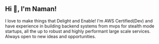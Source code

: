 <h2>Hi 👋, I'm Naman!</h2>
I love to make things that Delight and Enable!
I'm AWS Certified(Dev) and have experience in building backend systems from mvps for stealth mode startups, all the up to robust and highly performant large scale services. Always open to new ideas and opportunities.
